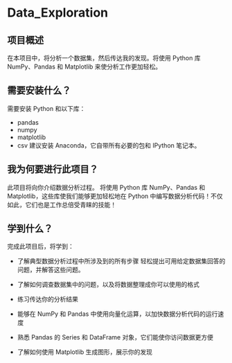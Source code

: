 # Data_Exploration
## 项目概述
在本项目中，将分析一个数据集，然后传达我的发现。将使用 Python 库 NumPy、Pandas 和 Matplotlib 来使分析工作更加轻松。

## 需要安装什么？
需要安装 Python 和以下库：<br />
- pandas
- numpy
- matplotlib
- csv
建议安装 Anaconda，它自带所有必要的包和 IPython 笔记本。

## 我为何要进行此项目？
此项目将向你介绍数据分析过程。
将使用 Python 库 NumPy、Pandas 和 Matplotlib，这些库使我们能够更加轻松地在 Python 中编写数据分析代码！不仅如此，它们也是工作总倍受青睐的技能！

## 学到什么？
完成此项目后，将学到：

- 了解典型数据分析过程中所涉及到的所有步骤 轻松提出可用给定数据集回答的问题，并解答这些问题。

- 了解如何调查数据集中的问题，以及将数据整理成你可以使用的格式
- 练习传达你的分析结果
- 能够在 NumPy 和 Pandas 中使用向量化运算，以加快数据分析代码的运行速度
- 熟悉 Pandas 的 Series 和 DataFrame 对象，它们能使你访问数据更方便
- 了解如何使用 Matplotlib 生成图形，展示你的发现

